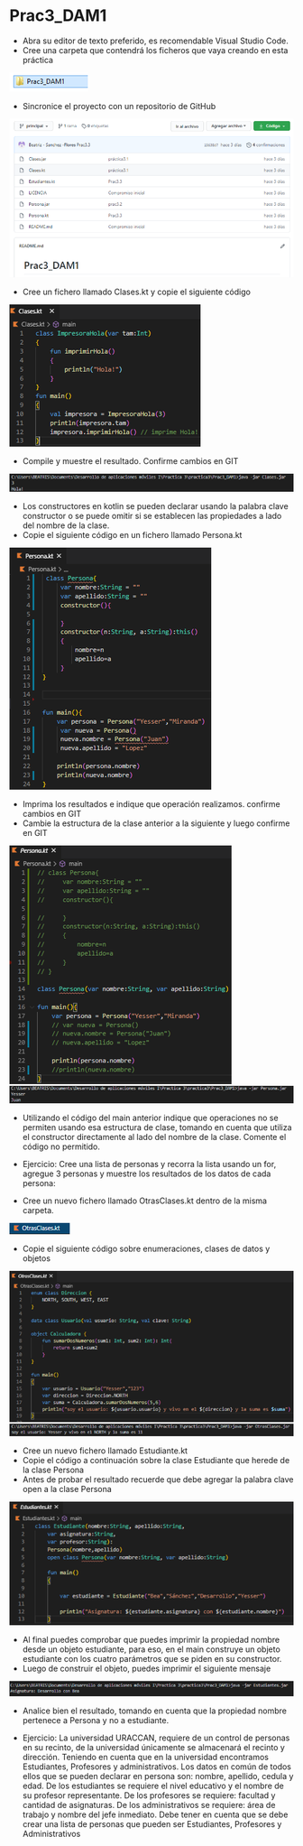 # Prac3_DAM1
* Abra su editor de texto preferido, es recomendable Visual Studio Code.
* Cree una carpeta que contendrá los ficheros que vaya creando en esta práctica
<img src="Medios\1.png"/>

* Sincronice el proyecto con un repositorio de GitHub
<img src="Medios\2.png"/>

* Cree un fichero llamado Clases.kt y copie el siguiente código
<img src="Medios\3.png"/>

* Compile y muestre el resultado. Confirme cambios en GIT
<img src="Medios\4.png"/>

* Los constructores en kotlin se pueden declarar usando la palabra clave constructor o se puede omitir si se establecen las propiedades a lado del nombre de la clase.
* Copie el siguiente código en un fichero llamado Persona.kt
<img src="Medios\5.1.PNG"/>

* Imprima los resultados e indique que operación realizamos. confirme cambios en GIT
* Cambie la estructura de la clase anterior a la siguiente y luego confirme en GIT
<img src="Medios\6.png"/>
<img src="Medios\7.png"/>

* Utilizando el código del main anterior indique que operaciones no se permiten usando esa estructura de clase, tomando en cuenta que utiliza el constructor directamente al lado del nombre de la clase. Comente el código no permitido.

* Ejercicio: Cree una lista de personas y recorra la lista usando un for, agregue 3 personas y muestre los resultados de los datos de cada persona:

* Cree un nuevo fichero llamado OtrasClases.kt dentro de la misma carpeta.
<img src="Medios\8.png"/>

* Copie el siguiente código sobre enumeraciones, clases de datos y objetos
<img src="Medios\9.png"/>
<img src="Medios\10.png"/>

* Cree un nuevo fichero llamado Estudiante.kt
* Copie el código a continuación sobre la clase Estudiante que herede de la clase Persona
* Antes de probar el resultado recuerde que debe agregar la palabra clave open a la clase Persona
<img src="Medios\11.png"/>

* Al final puedes comprobar que puedes imprimir la propiedad nombre desde un objeto estudiante, para eso, en el main construye un objeto estudiante con los cuatro parámetros que se piden en su constructor.
* Luego de construir el objeto, puedes imprimir el siguiente mensaje
<img src="Medios\12.png"/>

* Analice bien el resultado, tomando en cuenta que la propiedad nombre pertenece a Persona y no a estudiante.

* Ejercicio: La universidad URACCAN, requiere de un control de personas en su recinto, de la universidad únicamente se almacenará el recinto y dirección. Teniendo en cuenta que en la universidad encontramos Estudiantes, Profesores y administrativos. Los datos en común de todos ellos que se pueden declarar en persona son: nombre, apellido, cedula y edad. De los estudiantes se requiere el nivel educativo y el nombre de su profesor representante. De los profesores se requiere: facultad y cantidad de asignaturas. De los administrativos se requiere: área de trabajo y nombre del jefe inmediato. Debe tener en cuenta que se debe crear una lista de personas que pueden ser Estudiantes, Profesores y Administrativos
